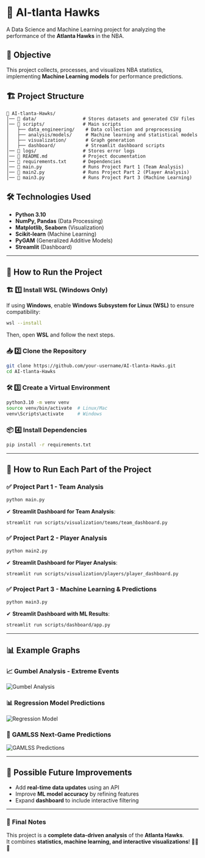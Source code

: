 # 🏀 AI-tlanta Hawks

A Data Science and Machine Learning project for analyzing the performance of the **Atlanta Hawks** in the NBA.

## 📌 Objective
This project collects, processes, and visualizes NBA statistics, implementing **Machine Learning models** for performance predictions.

## 🏗️ Project Structure

```
📂 AI-tlanta-Hawks/
│── 📂 data/                 # Stores datasets and generated CSV files
│── 📂 scripts/              # Main scripts
│   ├── data_engineering/    # Data collection and preprocessing
│   ├── analysis/models/     # Machine learning and statistical models
│   ├── visualization/       # Graph generation
│   ├── dashboard/           # Streamlit dashboard scripts
│── 📂 logs/                 # Stores error logs
│── 📜 README.md             # Project documentation
│── 📜 requirements.txt      # Dependencies
│── 📜 main.py               # Runs Project Part 1 (Team Analysis)
│── 📜 main2.py              # Runs Project Part 2 (Player Analysis)
│── 📜 main3.py              # Runs Project Part 3 (Machine Learning)
```

## 🛠️ Technologies Used
- **Python 3.10**
- **NumPy, Pandas** (Data Processing)
- **Matplotlib, Seaborn** (Visualization)
- **Scikit-learn** (Machine Learning)
- **PyGAM** (Generalized Additive Models)
- **Streamlit** (Dashboard)

---

## 🚀 How to Run the Project
### 🏗 **1️⃣ Install WSL (Windows Only)**
If using **Windows**, enable **Windows Subsystem for Linux (WSL)** to ensure compatibility:
```sh
wsl --install
```
Then, open **WSL** and follow the next steps.

### 📥 **2️⃣ Clone the Repository**
```sh
git clone https://github.com/your-username/AI-tlanta-Hawks.git
cd AI-tlanta-Hawks
```

### 🛠 **3️⃣ Create a Virtual Environment**
```sh
python3.10 -m venv venv
source venv/bin/activate  # Linux/Mac
venv\Scripts\activate     # Windows
```

### 📦 **4️⃣ Install Dependencies**
```sh
pip install -r requirements.txt
```

---

## 🎯 **How to Run Each Part of the Project**
### ✅ **Project Part 1 - Team Analysis**
```sh
python main.py
```
✔ **Streamlit Dashboard for Team Analysis**:  
```sh
streamlit run scripts/visualization/teams/team_dashboard.py
```

### ✅ **Project Part 2 - Player Analysis**
```sh
python main2.py
```
✔ **Streamlit Dashboard for Player Analysis**:  
```sh
streamlit run scripts/visualization/players/player_dashboard.py
```

### ✅ **Project Part 3 - Machine Learning & Predictions**
```sh
python main3.py
```
✔ **Streamlit Dashboard with ML Results**:  
```sh
streamlit run scripts/dashboard/app.py
```

---

## 📊 **Example Graphs**
### 📈 **Gumbel Analysis - Extreme Events**
![Gumbel Analysis](https://via.placeholder.com/600x400?text=Gumbel+Extreme+Events)

### 📊 **Regression Model Predictions**
![Regression Model](https://via.placeholder.com/600x400?text=Regression+Predictions)

### 🤖 **GAMLSS Next-Game Predictions**
![GAMLSS Predictions](https://via.placeholder.com/600x400?text=GAMLSS+Predictions)

---

## 🏀 **Possible Future Improvements**
- Add **real-time data updates** using an API  
- Improve **ML model accuracy** by refining features  
- Expand **dashboard** to include interactive filtering  

---

### 🎯 **Final Notes**
This project is a **complete data-driven analysis** of the **Atlanta Hawks**.  
It combines **statistics, machine learning, and interactive visualizations**! 🚀🔥🏀  
